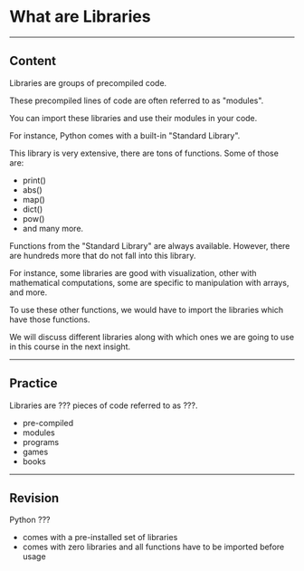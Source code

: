 ﻿---
author: Stefan-Stojanovic

type: normal

category: how to

---

# What are Libraries

---
## Content

Libraries are groups of precompiled code. 

These precompiled lines of code are often referred to as "modules".

You can import these libraries and use their modules in your code.

For instance, Python comes with a built-in "Standard Library".

This library is very extensive, there are tons of functions. Some of those are:
- print()
- abs()
- map()
- dict()
- pow()
- and many more.

Functions from the "Standard Library" are always available. However, there are hundreds more that do not fall into this library. 

For instance, some libraries are good with visualization, other with mathematical computations, some are specific to manipulation with arrays, and more.

To use these other functions, we would have to import the libraries which have those functions.

We will discuss different libraries along with which ones we are going to use in this course in the next insight.

---
## Practice

Libraries are ??? pieces of code referred to as ???.

- pre-compiled
- modules
- programs
- games
- books

---
## Revision

Python ???

- comes with a pre-installed set of libraries
- comes with zero libraries and all functions have to be imported before usage